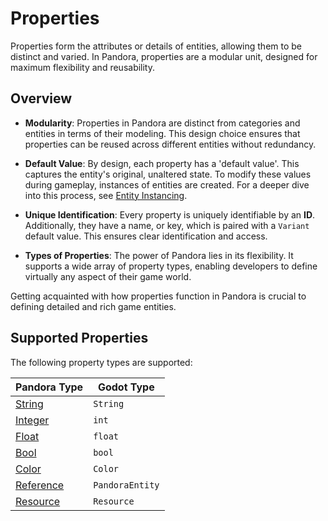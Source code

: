 # Properties

Properties form the attributes or details of entities, allowing them to be distinct and varied. In Pandora, properties are a modular unit, designed for maximum flexibility and reusability.

## Overview

- **Modularity**: Properties in Pandora are distinct from categories and entities in terms of their modeling. This design choice ensures that properties can be reused across different entities without redundancy.

- **Default Value**: By design, each property has a 'default value'. This captures the entity's original, unaltered state. To modify these values during gameplay, instances of entities are created. For a deeper dive into this process, see [Entity Instancing](api/instancing).

- **Unique Identification**: Every property is uniquely identifiable by an **ID**. Additionally, they have a name, or key, which is paired with a `Variant` default value. This ensures clear identification and access.

- **Types of Properties**: The power of Pandora lies in its flexibility. It supports a wide array of property types, enabling developers to define virtually any aspect of their game world.

Getting acquainted with how properties function in Pandora is crucial to defining detailed and rich game entities.

## Supported Properties

The following property types are supported:

|Pandora Type|Godot Type|
|---|---|
|[String](/concepts/properties/string.md)|`String`|
|[Integer](/concepts/properties/integer.md)|`int`|
|[Float](/concepts/properties/float.md)|`float`|
|[Bool](/concepts/properties/bool.md)|`bool`|
|[Color](/concepts/properties/color.md)|`Color`|
|[Reference](/concepts/properties/reference.md)|`PandoraEntity`|
|[Resource](/concepts/properties/resource.md)|`Resource`|